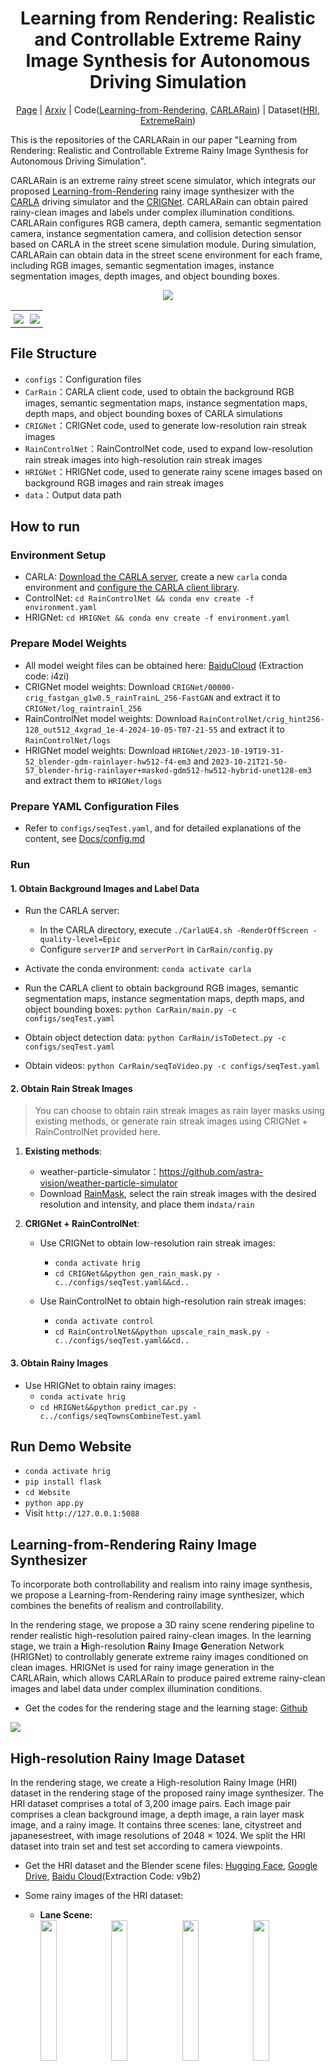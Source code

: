 <div align="center">

# Learning from Rendering: Realistic and Controllable Extreme Rainy Image Synthesis for Autonomous Driving Simulation

<div>
  <a href="https://kb824999404.github.io/HRIG/">Page</a> |
  <a href="https://arxiv.org/abs/2502.16421">Arxiv</a> |
  Code(<a href="https://github.com/kb824999404/HRIG">Learning-from-Rendering</a>, <a href="https://github.com/kb824999404/CARLARain">CARLARain</a>) |
  Dataset(<a href="https://huggingface.co/datasets/Ian824/High-Resolution-Rainy-Image">HRI</a>, <a href="https://pan.baidu.com/s/1FXNk-y86rxXeUYwPoGWnpQ?pwd=i4zi">ExtremeRain</a>)
</div>

</div>

This is the repositories of the CARLARain in our paper "Learning from Rendering: Realistic and Controllable Extreme Rainy Image Synthesis for Autonomous Driving Simulation".

CARLARain is an extreme rainy street scene simulator, which integrats our proposed [Learning-from-Rendering](https://kb824999404.github.io/HRIG/) rainy image synthesizer with the [CARLA](https://github.com/carla-simulator/carla) driving simulator and the [CRIGNet](https://doi.org/10.1007/978-981-97-5597-4_8). CARLARain can obtain paired rainy-clean images and labels under complex illumination conditions. CARLARain configures RGB camera, depth camera, semantic segmentation camera, instance segmentation camera, and collision detection sensor based on CARLA in the street scene simulation module. During simulation, CARLARain can obtain data in the street scene environment for each frame, including RGB images, semantic segmentation images, instance segmentation images, depth images, and object bounding boxes. 


<div align="center">

![](Docs/CARLARain图EN.svg)


<table>
<tr>
<td style="border: none; padding: 5px;"><img src="Docs/CARLARain_Clean.gif" /></td>
<td style="border: none; padding: 5px;"><img src="Docs/CARLARain_Rainy.gif" /></td>
</tr>
</table>

</div>

## File Structure

* `configs`：Configuration files
* `CarRain`：CARLA client code, used to obtain the background RGB images, semantic segmentation maps, instance segmentation maps, depth maps, and object bounding boxes of CARLA simulations
* `CRIGNet`：CRIGNet code, used to generate low-resolution rain streak images
* `RainControlNet`：RainControlNet code, used to expand low-resolution rain streak images into high-resolution rain streak images
* `HRIGNet`：HRIGNet code, used to generate rainy scene images based on background RGB images and rain streak images
* `data`：Output data path


## How to run

### Environment Setup

* CARLA: [Download the CARLA server](https://carla.readthedocs.io/en/latest/start_quickstart/#carla-installation), create a new `carla` conda environment and [configure the CARLA client library](https://carla.readthedocs.io/en/latest/start_quickstart/#install-client-library).
* ControlNet: `cd RainControlNet && conda env create -f environment.yaml`
* HRIGNet: `cd HRIGNet && conda env create -f environment.yaml`


### Prepare Model Weights

* All model weight files can be obtained here: [BaiduCloud](https://pan.baidu.com/s/1FXNk-y86rxXeUYwPoGWnpQ?pwd=i4zi ) (Extraction code: i4zi)
* CRIGNet model weights: Download `CRIGNet/00000-crig_fastgan_g1w0.5_rainTrainL_256-FastGAN` and extract it to `CRIGNet/log_raintrainl_256`
* RainControlNet model weights: Download `RainControlNet/crig_hint256-128_out512_4xgrad_1e-4-2024-10-05-T07-21-55` and extract it to `RainControlNet/logs`
* HRIGNet model weights: Download `HRIGNet/2023-10-19T19-31-52_blender-gdm-rainlayer-hw512-f4-em3` and `2023-10-21T21-50-57_blender-hrig-rainlayer+masked-gdm512-hw512-hybrid-unet128-em3` and extract them to `HRIGNet/logs`

### Prepare YAML Configuration Files

* Refer to `configs/seqTest.yaml`, and for detailed explanations of the content, see [Docs/config.md](./Docs/config.md#EN)

### Run

#### 1. Obtain Background Images and Label Data

* Run the CARLA server:
  * In the CARLA directory, execute `./CarlaUE4.sh -RenderOffScreen -quality-level=Epic`
  * Configure `serverIP` and `serverPort` in `CarRain/config.py`

* Activate the conda environment: `conda activate carla`
* Run the CARLA client to obtain background RGB images, semantic segmentation maps, instance segmentation maps, depth maps, and object bounding boxes: `python CarRain/main.py -c configs/seqTest.yaml`
* Obtain object detection data: `python CarRain/isToDetect.py -c configs/seqTest.yaml`
* Obtain videos: `python CarRain/seqToVideo.py -c configs/seqTest.yaml`

#### 2. Obtain Rain Streak Images

> You can choose to obtain rain streak images as rain layer masks using existing methods, or generate rain streak images using CRIGNet + RainControlNet provided here.

1. **Existing methods**:
   * weather-particle-simulator：https://github.com/astra-vision/weather-particle-simulator
   * Download [RainMask](https://pan.baidu.com/s/1FXNk-y86rxXeUYwPoGWnpQ?pwd=i4zi ), select the rain streak images with the desired resolution and intensity, and place them in`data/rain`


2. **CRIGNet + RainControlNet**:
   * Use CRIGNet to obtain low-resolution rain streak images:
     * `conda activate hrig`
     * `cd CRIGNet&&python gen_rain_mask.py -c../configs/seqTest.yaml&&cd..`

   * Use RainControlNet to obtain high-resolution rain streak images:
     * `conda activate control`
     * `cd RainControlNet&&python upscale_rain_mask.py -c../configs/seqTest.yaml&&cd..`

#### 3. Obtain Rainy Images

* Use HRIGNet to obtain rainy images:
  * `conda activate hrig`
  * `cd HRIGNet&&python predict_car.py -c../configs/seqTownsCombineTest.yaml`


## Run Demo Website

* `conda activate hrig`
* `pip install flask`
* `cd Website`
* `python app.py`
* Visit `http://127.0.0.1:5088`

## Learning-from-Rendering Rainy Image Synthesizer

To incorporate both controllability and realism into rainy image synthesis, we propose a Learning-from-Rendering rainy image synthesizer, which combines the benefits of realism and controllability. 

In the rendering stage, we propose a 3D rainy scene rendering pipeline to render realistic high-resolution paired rainy-clean images. In the learning stage, we train a **H**igh-resolution **R**ainy **I**mage **G**eneration Network (HRIGNet) to controllably generate extreme rainy images conditioned on clean images. HRIGNet is used for rainy image generation in the CARLARain, which allows CARLARain to produce paired extreme rainy-clean images and label data under complex illumination conditions.

* Get the codes for the rendering stage and the learning stage: [Github](https://github.com/kb824999404/HRIG)

![](Docs/Learning-from-Rendering.svg)

## High-resolution Rainy Image Dataset

In the rendering stage, we create a High-resolution Rainy Image (HRI) dataset in the rendering stage of the proposed rainy image synthesizer. The HRI dataset comprises a total of 3,200 image pairs. Each image pair comprises a clean background image, a depth image, a rain layer mask image, and a rainy image. It contains three scenes: lane, citystreet and japanesestreet, with image resolutions of 2048 $\times$ 1024. We split the HRI dataset into train set and test set according to camera viewpoints.

* Get the HRI dataset and the Blender scene files: [Hugging Face](https://huggingface.co/datasets/Ian824/High-Resolution-Rainy-Image), [Google Drive](https://drive.google.com/drive/folders/1MSS-iNaLxI05K_10pHMWYibrDJtMJngP?usp=sharing), [Baidu Cloud](https://pan.baidu.com/s/14G4fE8_7lswvod6OtIbOew?pwd=v9b2)(Extraction Code: v9b2)

* Some rainy images of the HRI dataset:
    * **Lane Scene:**
      <div class="hri-images-container">
        <img src="Docs/HRIDataset/lane/front_100mm_frame_1000.jpg" style="width: 24%;margin-bottom: 5px;"/>
        <img src="Docs/HRIDataset/lane/front_10mm_frame_0900.jpg" style="width: 24%;margin-bottom: 5px;"/>
        <img src="Docs/HRIDataset/lane/front_25mm_frame_0200.jpg" style="width: 24%;margin-bottom: 5px;"/>
        <img src="Docs/HRIDataset/lane/front_50mm_frame_0800.jpg" style="width: 24%;margin-bottom: 5px;"/>
        <img src="Docs/HRIDataset/lane/low_100mm_frame_0240.jpg" style="width: 24%;margin-bottom: 5px;"/>
        <img src="Docs/HRIDataset/lane/low_10mm_frame_0900.jpg" style="width: 24%;margin-bottom: 5px;"/>
        <img src="Docs/HRIDataset/lane/low_25mm_frame_0800.jpg" style="width: 24%;margin-bottom: 5px;"/>
        <img src="Docs/HRIDataset/lane/low_50mm_frame_1000.jpg" style="width: 24%;margin-bottom: 5px;"/>
        <img src="Docs/HRIDataset/lane/mid_100mm_frame_1000.jpg" style="width: 24%;margin-bottom: 5px;"/>
        <img src="Docs/HRIDataset/lane/mid_10mm_frame_0900.jpg" style="width: 24%;margin-bottom: 5px;"/>
        <img src="Docs/HRIDataset/lane/mid_25mm_frame_0680.jpg" style="width: 24%;margin-bottom: 5px;"/>
        <img src="Docs/HRIDataset/lane/mid_50mm_frame_0850.jpg" style="width: 24%;margin-bottom: 5px;"/>
        <img src="Docs/HRIDataset/lane/side_100mm_frame_1000.jpg" style="width: 24%;margin-bottom: 5px;"/>
        <img src="Docs/HRIDataset/lane/side_10mm_frame_0900.jpg" style="width: 24%;margin-bottom: 5px;"/>
        <img src="Docs/HRIDataset/lane/side_25mm_frame_0680.jpg" style="width: 24%;margin-bottom: 5px;"/>
        <img src="Docs/HRIDataset/lane/side_50mm_frame_0850.jpg" style="width: 24%;margin-bottom: 5px;"/>
      </div>
  * **Citystreet Scene:**
      <div class="hri-images-container">
        <img src="Docs/HRIDataset/citystreet/back_10mm_frame_0030.jpg" style="width: 24%;margin-bottom: 5px;"/>
        <img src="Docs/HRIDataset/citystreet/back_10mm_frame_0110.jpg" style="width: 24%;margin-bottom: 5px;"/>
        <img src="Docs/HRIDataset/citystreet/far_10mm_frame_0030.jpg" style="width: 24%;margin-bottom: 5px;"/>
        <img src="Docs/HRIDataset/citystreet/far_10mm_frame_0110.jpg" style="width: 24%;margin-bottom: 5px;"/>
        <img src="Docs/HRIDataset/citystreet/front_10mm_frame_0010.jpg" style="width: 24%;margin-bottom: 5px;"/>
        <img src="Docs/HRIDataset/citystreet/front_10mm_frame_0150.jpg" style="width: 24%;margin-bottom: 5px;"/>
        <img src="Docs/HRIDataset/citystreet/sideinner_50mm_frame_0010.jpg" style="width: 24%;margin-bottom: 5px;"/>
        <img src="Docs/HRIDataset/citystreet/sideinner_50mm_frame_0250.jpg" style="width: 24%;margin-bottom: 5px;"/>
        <img src="Docs/HRIDataset/citystreet/sideleft_10mm_frame_0010.jpg" style="width: 24%;margin-bottom: 5px;"/>
        <img src="Docs/HRIDataset/citystreet/sideleft_10mm_frame_0150.jpg" style="width: 24%;margin-bottom: 5px;"/>
        <img src="Docs/HRIDataset/citystreet/sideright_10mm_frame_0010.jpg" style="width: 24%;margin-bottom: 5px;"/>
        <img src="Docs/HRIDataset/citystreet/sideright_10mm_frame_0150.jpg" style="width: 24%;margin-bottom: 5px;"/>
      </div>
  * **Japanesestreet Scene:**
      <div class="hri-images-container">
        <img src="Docs/HRIDataset/japanesestreet/camera10_10mm_frame_0030.jpg" style="width: 24%;margin-bottom: 5px;"/>        
        <img src="Docs/HRIDataset/japanesestreet/camera10_10mm_frame_0090.jpg" style="width: 24%;margin-bottom: 5px;"/>        
        <img src="Docs/HRIDataset/japanesestreet/camera1_10mm_frame_0070.jpg" style="width: 24%;margin-bottom: 5px;"/>
        <img src="Docs/HRIDataset/japanesestreet/camera1_10mm_frame_0130.jpg" style="width: 24%;margin-bottom: 5px;"/>
        <img src="Docs/HRIDataset/japanesestreet/camera2_10mm_frame_0010.jpg" style="width: 24%;margin-bottom: 5px;"/>
        <img src="Docs/HRIDataset/japanesestreet/camera2_10mm_frame_0110.jpg" style="width: 24%;margin-bottom: 5px;"/>
        <img src="Docs/HRIDataset/japanesestreet/camera3_10mm_frame_0030.jpg" style="width: 24%;margin-bottom: 5px;"/>
        <img src="Docs/HRIDataset/japanesestreet/camera3_10mm_frame_0140.jpg" style="width: 24%;margin-bottom: 5px;"/>
        <img src="Docs/HRIDataset/japanesestreet/camera4_10mm_frame_0010.jpg" style="width: 24%;margin-bottom: 5px;"/>
        <img src="Docs/HRIDataset/japanesestreet/camera4_10mm_frame_0250.jpg" style="width: 24%;margin-bottom: 5px;"/>
        <img src="Docs/HRIDataset/japanesestreet/camera5_10mm_frame_0070.jpg" style="width: 24%;margin-bottom: 5px;"/>
        <img src="Docs/HRIDataset/japanesestreet/camera5_10mm_frame_0110.jpg" style="width: 24%;margin-bottom: 5px;"/>
        <img src="Docs/HRIDataset/japanesestreet/camera6_10mm_frame_0050.jpg" style="width: 24%;margin-bottom: 5px;"/>
        <img src="Docs/HRIDataset/japanesestreet/camera6_10mm_frame_0120.jpg" style="width: 24%;margin-bottom: 5px;"/>
        <img src="Docs/HRIDataset/japanesestreet/camera7_10mm_frame_0010.jpg" style="width: 24%;margin-bottom: 5px;"/>
        <img src="Docs/HRIDataset/japanesestreet/camera7_10mm_frame_0090.jpg" style="width: 24%;margin-bottom: 5px;"/>
        <img src="Docs/HRIDataset/japanesestreet/camera8_10mm_frame_0010.jpg" style="width: 24%;margin-bottom: 5px;"/>
        <img src="Docs/HRIDataset/japanesestreet/camera8_10mm_frame_0090.jpg" style="width: 24%;margin-bottom: 5px;"/>
        <img src="Docs/HRIDataset/japanesestreet/camera9_10mm_frame_0010.jpg" style="width: 24%;margin-bottom: 5px;"/>
        <img src="Docs/HRIDataset/japanesestreet/camera9_10mm_frame_0130.jpg" style="width: 24%;margin-bottom: 5px;"/>
      </div>

## ExtremeRain Dataset

Based on CARLARain, we construct an extreme rainy street scene image dataset, ExtremeRain. This dataset contains 8 different street scenes and 3 illumination conditions: daytime, sunset, night. The rainy scenes feature a rain intensity ranging from 5 mm/h - 100 mm/h, covering extreme rainfalls under complex illumination conditions. The dataset contains comprehensive label information to meet the requirements of multi-task visual perception models, including semantic segmentation, instance segmentation, depth estimation, and object detection. We split the dataset into train set and test set according to different scenes.

* Get the ExtremeRain dataset: [Baidu Cloud](https://pan.baidu.com/s/1FXNk-y86rxXeUYwPoGWnpQ?pwd=i4zi) (Extraction code: i4zi)

<table>
<tr>
<th>Dataset Type </th>
<th>Scene </th>
<th>Time </th>
<th>Frame </th>
<th>Sample Count </th>
<th>Image Type </th>
</tr>
<tr>
<td>Trainset</td>
<td>7</td>
<td>3</td>
<td>1000</td>
<td>21000</td>
<td rowspan=2> Scene RGB image, semantic segmentation image, instance segmentation image, depth image, rain streak image, rainy RGB image, object bounding box</td>
</tr>
<tr>
<td>Testset</td>
<td>1</td>
<td>3</td>
<td>1000</td>
<td>3000</td>
</tr>
</table>

<table>
<tr>
<th style="width:20%;">Background </th>
<th style="width:20%;">Rainy </th>
<th style="width:20%;">Depth </th>
<th style="width:20%;">Semantic Segmentation </th>
<th style="width:20%;">Instance Segmentation </th>
</tr>
<tr>
<td style="padding: 0;width:20%;"><img src="Docs/CARLARainDataset/background/seqTown01ClearSunset_002423..jpg" /></td>
<td style="padding: 0;width:20%;"><img src="Docs/CARLARainDataset/rainy/seqTown01ClearSunset_002423.jpg" /></td>
<td style="padding: 0;width:20%;"><img src="Docs/CARLARainDataset/depth/seqTown01ClearSunset_002423.png" /></td>
<td style="padding: 0;width:20%;"><img src="Docs/CARLARainDataset/semantic_segmentation/seqTown01ClearSunset_002423.png" /></td>
<td style="padding: 0;width:20%;"><img src="Docs/CARLARainDataset/instance_segmentation/seqTown01ClearSunset_002423.png" /></td>
</tr>
<tr>
<td style="padding: 0;width:20%;"><img src="Docs/CARLARainDataset/background/seqTown01Clear_000044..jpg" /></td>
<td style="padding: 0;width:20%;"><img src="Docs/CARLARainDataset/rainy/seqTown01Clear_000044.jpg" /></td>
<td style="padding: 0;width:20%;"><img src="Docs/CARLARainDataset/depth/seqTown01Clear_000044.png" /></td>
<td style="padding: 0;width:20%;"><img src="Docs/CARLARainDataset/semantic_segmentation/seqTown01Clear_000044.png" /></td>
<td style="padding: 0;width:20%;"><img src="Docs/CARLARainDataset/instance_segmentation/seqTown01Clear_000044.png" /></td>
</tr>
<tr>
<td style="padding: 0;width:20%;"><img src="Docs/CARLARainDataset/background/seqTown02ClearNight_007652..jpg" /></td>
<td style="padding: 0;width:20%;"><img src="Docs/CARLARainDataset/rainy/seqTown02ClearNight_007652.jpg" /></td>
<td style="padding: 0;width:20%;"><img src="Docs/CARLARainDataset/depth/seqTown02ClearNight_007652.png" /></td>
<td style="padding: 0;width:20%;"><img src="Docs/CARLARainDataset/semantic_segmentation/seqTown02ClearNight_007652.png" /></td>
<td style="padding: 0;width:20%;"><img src="Docs/CARLARainDataset/instance_segmentation/seqTown02ClearNight_007652.png" /></td>
</tr>

<tr>
<td style="padding: 0;width:20%;"><img src="Docs/CARLARainDataset/background/seqTown02Clear_001262..jpg" /></td>
<td style="padding: 0;width:20%;"><img src="Docs/CARLARainDataset/rainy/seqTown02Clear_001262.jpg" /></td>
<td style="padding: 0;width:20%;"><img src="Docs/CARLARainDataset/depth/seqTown02Clear_001262.png" /></td>
<td style="padding: 0;width:20%;"><img src="Docs/CARLARainDataset/semantic_segmentation/seqTown02Clear_001262.png" /></td>
<td style="padding: 0;width:20%;"><img src="Docs/CARLARainDataset/instance_segmentation/seqTown02Clear_001262.png" /></td>
</tr>
<tr>
<td style="padding: 0;width:20%;"><img src="Docs/CARLARainDataset/background/seqTown03ClearNight_009422..jpg" /></td>
<td style="padding: 0;width:20%;"><img src="Docs/CARLARainDataset/rainy/seqTown03ClearNight_009422.jpg" /></td>
<td style="padding: 0;width:20%;"><img src="Docs/CARLARainDataset/depth/seqTown03ClearNight_009422.png" /></td>
<td style="padding: 0;width:20%;"><img src="Docs/CARLARainDataset/semantic_segmentation/seqTown03ClearNight_009422.png" /></td>
<td style="padding: 0;width:20%;"><img src="Docs/CARLARainDataset/instance_segmentation/seqTown03ClearNight_009422.png" /></td>
</tr>
<tr>
<td style="padding: 0;width:20%;"><img src="Docs/CARLARainDataset/background/seqTown03ClearSunset_009200..jpg" /></td>
<td style="padding: 0;width:20%;"><img src="Docs/CARLARainDataset/rainy/seqTown03ClearSunset_009200.jpg" /></td>
<td style="padding: 0;width:20%;"><img src="Docs/CARLARainDataset/depth/seqTown03ClearSunset_009200.png" /></td>
<td style="padding: 0;width:20%;"><img src="Docs/CARLARainDataset/semantic_segmentation/seqTown03ClearSunset_009200.png" /></td>
<td style="padding: 0;width:20%;"><img src="Docs/CARLARainDataset/instance_segmentation/seqTown03ClearSunset_009200.png" /></td>
</tr>
<tr>
<td style="padding: 0;width:20%;"><img src="Docs/CARLARainDataset/background/seqTown03Clear_001814..jpg" /></td>
<td style="padding: 0;width:20%;"><img src="Docs/CARLARainDataset/rainy/seqTown03Clear_001814.jpg" /></td>
<td style="padding: 0;width:20%;"><img src="Docs/CARLARainDataset/depth/seqTown03Clear_001814.png" /></td>
<td style="padding: 0;width:20%;"><img src="Docs/CARLARainDataset/semantic_segmentation/seqTown03Clear_001814.png" /></td>
<td style="padding: 0;width:20%;"><img src="Docs/CARLARainDataset/instance_segmentation/seqTown03Clear_001814.png" /></td>
</tr>
<tr>
<td style="padding: 0;width:20%;"><img src="Docs/CARLARainDataset/background/seqTown04ClearNight_064471..jpg" /></td>
<td style="padding: 0;width:20%;"><img src="Docs/CARLARainDataset/rainy/seqTown04ClearNight_064471.jpg" /></td>
<td style="padding: 0;width:20%;"><img src="Docs/CARLARainDataset/depth/seqTown04ClearNight_064471.png" /></td>
<td style="padding: 0;width:20%;"><img src="Docs/CARLARainDataset/semantic_segmentation/seqTown04ClearNight_064471.png" /></td>
<td style="padding: 0;width:20%;"><img src="Docs/CARLARainDataset/instance_segmentation/seqTown04ClearNight_064471.png" /></td>
</tr>
<tr>
<td style="padding: 0;width:20%;"><img src="Docs/CARLARainDataset/background/seqTown04ClearSunset_010612..jpg" /></td>
<td style="padding: 0;width:20%;"><img src="Docs/CARLARainDataset/rainy/seqTown04ClearSunset_010612.jpg" /></td>
<td style="padding: 0;width:20%;"><img src="Docs/CARLARainDataset/depth/seqTown04ClearSunset_010612.png" /></td>
<td style="padding: 0;width:20%;"><img src="Docs/CARLARainDataset/semantic_segmentation/seqTown04ClearSunset_010612.png" /></td>
<td style="padding: 0;width:20%;"><img src="Docs/CARLARainDataset/instance_segmentation/seqTown04ClearSunset_010612.png" /></td>
</tr>
<tr>
<td style="padding: 0;width:20%;"><img src="Docs/CARLARainDataset/background/seqTown04Clear_002690..jpg" /></td>
<td style="padding: 0;width:20%;"><img src="Docs/CARLARainDataset/rainy/seqTown04Clear_002690.jpg" /></td>
<td style="padding: 0;width:20%;"><img src="Docs/CARLARainDataset/depth/seqTown04Clear_002690.png" /></td>
<td style="padding: 0;width:20%;"><img src="Docs/CARLARainDataset/semantic_segmentation/seqTown04Clear_002690.png" /></td>
<td style="padding: 0;width:20%;"><img src="Docs/CARLARainDataset/instance_segmentation/seqTown04Clear_002690.png" /></td>
</tr>
<tr>
<td style="padding: 0;width:20%;"><img src="Docs/CARLARainDataset/background/seqTown05ClearNight_013922..jpg" /></td>
<td style="padding: 0;width:20%;"><img src="Docs/CARLARainDataset/rainy/seqTown05ClearNight_013922.jpg" /></td>
<td style="padding: 0;width:20%;"><img src="Docs/CARLARainDataset/depth/seqTown05ClearNight_013922.png" /></td>
<td style="padding: 0;width:20%;"><img src="Docs/CARLARainDataset/semantic_segmentation/seqTown05ClearNight_013922.png" /></td>
<td style="padding: 0;width:20%;"><img src="Docs/CARLARainDataset/instance_segmentation/seqTown05ClearNight_013922.png" /></td>
</tr>
<tr>
<td style="padding: 0;width:20%;"><img src="Docs/CARLARainDataset/background/seqTown05ClearSunset_012791..jpg" /></td>
<td style="padding: 0;width:20%;"><img src="Docs/CARLARainDataset/rainy/seqTown05ClearSunset_012791.jpg" /></td>
<td style="padding: 0;width:20%;"><img src="Docs/CARLARainDataset/depth/seqTown05ClearSunset_012791.png" /></td>
<td style="padding: 0;width:20%;"><img src="Docs/CARLARainDataset/semantic_segmentation/seqTown05ClearSunset_012791.png" /></td>
<td style="padding: 0;width:20%;"><img src="Docs/CARLARainDataset/instance_segmentation/seqTown05ClearSunset_012791.png" /></td>
</tr>
<tr>
<td style="padding: 0;width:20%;"><img src="Docs/CARLARainDataset/background/seqTown05Clear_003271..jpg" /></td>
<td style="padding: 0;width:20%;"><img src="Docs/CARLARainDataset/rainy/seqTown05Clear_003271.jpg" /></td>
<td style="padding: 0;width:20%;"><img src="Docs/CARLARainDataset/depth/seqTown05Clear_003271.png" /></td>
<td style="padding: 0;width:20%;"><img src="Docs/CARLARainDataset/semantic_segmentation/seqTown05Clear_003271.png" /></td>
<td style="padding: 0;width:20%;"><img src="Docs/CARLARainDataset/instance_segmentation/seqTown05Clear_003271.png" /></td>
</tr>
<tr>
<td style="padding: 0;width:20%;"><img src="Docs/CARLARainDataset/background/seqTown06ClearNight_000267..jpg" /></td>
<td style="padding: 0;width:20%;"><img src="Docs/CARLARainDataset/rainy/seqTown06ClearNight_000267.jpg" /></td>
<td style="padding: 0;width:20%;"><img src="Docs/CARLARainDataset/depth/seqTown06ClearNight_000267.png" /></td>
<td style="padding: 0;width:20%;"><img src="Docs/CARLARainDataset/semantic_segmentation/seqTown06ClearNight_000267.png" /></td>
<td style="padding: 0;width:20%;"><img src="Docs/CARLARainDataset/instance_segmentation/seqTown06ClearNight_000267.png" /></td>
</tr>
<tr>
<td style="padding: 0;width:20%;"><img src="Docs/CARLARainDataset/background/seqTown06ClearSunset_001191..jpg" /></td>
<td style="padding: 0;width:20%;"><img src="Docs/CARLARainDataset/rainy/seqTown06ClearSunset_001191.jpg" /></td>
<td style="padding: 0;width:20%;"><img src="Docs/CARLARainDataset/depth/seqTown06ClearSunset_001191.png" /></td>
<td style="padding: 0;width:20%;"><img src="Docs/CARLARainDataset/semantic_segmentation/seqTown06ClearSunset_001191.png" /></td>
<td style="padding: 0;width:20%;"><img src="Docs/CARLARainDataset/instance_segmentation/seqTown06ClearSunset_001191.png" /></td>
</tr>
<tr>
<td style="padding: 0;width:20%;"><img src="Docs/CARLARainDataset/background/seqTown06Clear_002307..jpg" /></td>
<td style="padding: 0;width:20%;"><img src="Docs/CARLARainDataset/rainy/seqTown06Clear_002307.jpg" /></td>
<td style="padding: 0;width:20%;"><img src="Docs/CARLARainDataset/depth/seqTown06Clear_002307.png" /></td>
<td style="padding: 0;width:20%;"><img src="Docs/CARLARainDataset/semantic_segmentation/seqTown06Clear_002307.png" /></td>
<td style="padding: 0;width:20%;"><img src="Docs/CARLARainDataset/instance_segmentation/seqTown06Clear_002307.png" /></td>
</tr>
<tr>
<td style="padding: 0;width:20%;"><img src="Docs/CARLARainDataset/background/seqTown07ClearSunset_004693..jpg" /></td>
<td style="padding: 0;width:20%;"><img src="Docs/CARLARainDataset/rainy/seqTown07ClearSunset_004693.jpg" /></td>
<td style="padding: 0;width:20%;"><img src="Docs/CARLARainDataset/depth/seqTown07ClearSunset_004693.png" /></td>
<td style="padding: 0;width:20%;"><img src="Docs/CARLARainDataset/semantic_segmentation/seqTown07ClearSunset_004693.png" /></td>
<td style="padding: 0;width:20%;"><img src="Docs/CARLARainDataset/instance_segmentation/seqTown07ClearSunset_004693.png" /></td>
</tr>
<tr>
<td style="padding: 0;width:20%;"><img src="Docs/CARLARainDataset/background/seqTown07Clear_004556..jpg" /></td>
<td style="padding: 0;width:20%;"><img src="Docs/CARLARainDataset/rainy/seqTown07Clear_004556.jpg" /></td>
<td style="padding: 0;width:20%;"><img src="Docs/CARLARainDataset/depth/seqTown07Clear_004556.png" /></td>
<td style="padding: 0;width:20%;"><img src="Docs/CARLARainDataset/semantic_segmentation/seqTown07Clear_004556.png" /></td>
<td style="padding: 0;width:20%;"><img src="Docs/CARLARainDataset/instance_segmentation/seqTown07Clear_004556.png" /></td>
</tr>
<tr>
<td style="padding: 0;width:20%;"><img src="Docs/CARLARainDataset/background/seqTown10ClearNight_065810..jpg" /></td>
<td style="padding: 0;width:20%;"><img src="Docs/CARLARainDataset/rainy/seqTown10ClearNight_065810.jpg" /></td>
<td style="padding: 0;width:20%;"><img src="Docs/CARLARainDataset/depth/seqTown10ClearNight_065810.png" /></td>
<td style="padding: 0;width:20%;"><img src="Docs/CARLARainDataset/semantic_segmentation/seqTown10ClearNight_065810.png" /></td>
<td style="padding: 0;width:20%;"><img src="Docs/CARLARainDataset/instance_segmentation/seqTown10ClearNight_065810.png" /></td>
</tr>
<tr>
<td style="padding: 0;width:20%;"><img src="Docs/CARLARainDataset/background/seqTown10ClearSunset_006789..jpg" /></td>
<td style="padding: 0;width:20%;"><img src="Docs/CARLARainDataset/rainy/seqTown10ClearSunset_006789.jpg" /></td>
<td style="padding: 0;width:20%;"><img src="Docs/CARLARainDataset/depth/seqTown10ClearSunset_006789.png" /></td>
<td style="padding: 0;width:20%;"><img src="Docs/CARLARainDataset/semantic_segmentation/seqTown10ClearSunset_006789.png" /></td>
<td style="padding: 0;width:20%;"><img src="Docs/CARLARainDataset/instance_segmentation/seqTown10ClearSunset_006789.png" /></td>
</tr>
<tr>
<td style="padding: 0;width:20%;"><img src="Docs/CARLARainDataset/background/seqTown10Clear_005656..jpg" /></td>
<td style="padding: 0;width:20%;"><img src="Docs/CARLARainDataset/rainy/seqTown10Clear_005656.jpg" /></td>
<td style="padding: 0;width:20%;"><img src="Docs/CARLARainDataset/depth/seqTown10Clear_005656.png" /></td>
<td style="padding: 0;width:20%;"><img src="Docs/CARLARainDataset/semantic_segmentation/seqTown10Clear_005656.png" /></td>
<td style="padding: 0;width:20%;"><img src="Docs/CARLARainDataset/instance_segmentation/seqTown10Clear_005656.png" /></td>
</tr>

</table>

## Experiment - Realism And Controllability Of Rainy Image Generation

* **Compare with baseline:** To evaluate the performance of HRIGNet in high-resolution rainy image generation, we compare it with several baseline image generative models: LDM, DiT and CycleGAN. The figure below illustrates a comparison of rainy image generation results of these methods.

<table>
<tr>
<td style="padding: 0;width:30%;"><img src="Docs/HRIG_Baseline/Background_draw2.jpg" /></td>
<td style="padding: 0;width:30%;"><img src="Docs/HRIG_Baseline/LDM_draw2.jpg" /></td>
<td style="padding: 0;width:30%;"><img src="Docs/HRIG_Baseline/DiT_draw2.jpg" /></td>
</tr>
<tr>
<td style="padding: 0;width:30%;text-align:center;">Background</td>
<td style="padding: 0;width:30%;text-align:center;">LDM</td>
<td style="padding: 0;width:30%;text-align:center;">DiT</td>
</tr>
<tr>
<td style="padding: 0;width:30%;"><img src="Docs/HRIG_Baseline/Rainy_draw2.jpg" /></td>
<td style="padding: 0;width:30%;"><img src="Docs/HRIG_Baseline/CycleGAN_draw2.jpg" /></td>
<td style="padding: 0;width:30%;"><img src="Docs/HRIG_Baseline/HRIG_draw2.jpg" /></td>
</tr>
<tr>
<td style="padding: 0;width:30%;text-align:center;">Ground truth</td>
<td style="padding: 0;width:30%;text-align:center;">CycleGAN</td>
<td style="padding: 0;width:30%;text-align:center;">HRIGNet(ours)</td>
</tr>
</table>

* **Controlibility:** As shown in the figure below, some rainy images from ExtremeRain are presented. It is possible to control different background scenes, achieve variations in illumination such as daytime, sunset, and night, and control attributes like rain intensity and direction. The controllability of multiple attributes ensures the diversity of the dataset.

![](Docs/RainControlibility.svg)

## Experiment - Semantic Segmentation In Extreme Rainfall

* To improve the accuracy of semantic segmentation models in extreme rainy scenes, we conduct augmented training with the ExtremeRain dataset and evaluate several SOTA semantic segmentation models on real datasets. We collect real rainy scene images with different illumination conditions from the Internet, and use them as the test set.

![](Docs/augmented_semantic_test_on_real.svg)

## License

The CARLARain code is distributed under the MIT License.

## Reference

* CARLA：https://github.com/carla-simulator/carla
* HRIGNet：https://kb824999404.github.io/HRIG/
* CRIGNet：https://doi.org/10.1007/978-981-97-5597-4_8
* ControlNet：https://github.com/lllyasviel/ControlNet
* Rain Rendering：https://github.com/cv-rits/rain-rendering/
